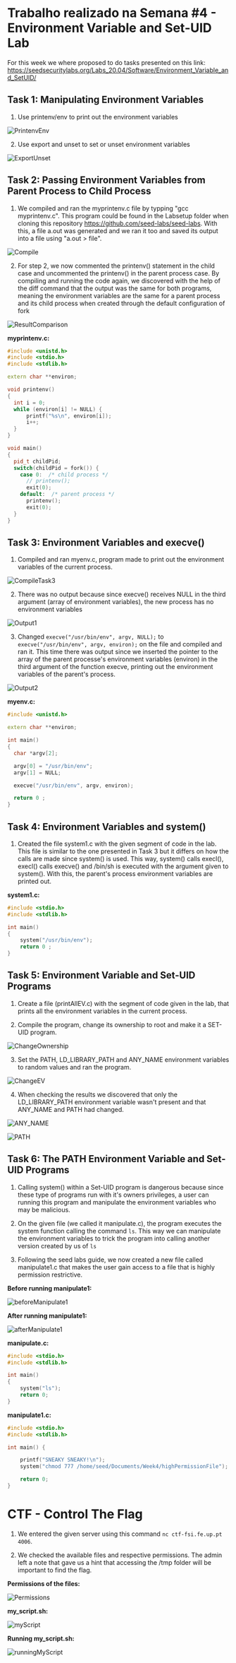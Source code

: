 # Trabalho realizado na Semana #4 - Environment Variable and Set-UID Lab

For this week we where proposed to do tasks presented on this link:
https://seedsecuritylabs.org/Labs_20.04/Software/Environment_Variable_and_SetUID/

## Task 1: Manipulating Environment Variables
1. Use printenv/env to print out the environment variables

![PrintenvEnv](/Logbooks/img/Week4/Task1.1.png)

2. Use export and unset to set or unset environment variables

![ExportUnset](/Logbooks/img/Week4/Task1.2.png)


## Task 2: Passing Environment Variables from Parent Process to Child Process
1. We compiled and ran the myprintenv.c file by typping "gcc myprintenv.c". This program could be found in the Labsetup folder when cloning this repository https://github.com/seed-labs/seed-labs. With this, a file a.out was generated and we ran it too and saved its output into a file using "a.out > file".

![Compile](/Logbooks/img/Week4/Task2.1.png)

2. For step 2, we now commented the printenv() statement in the child case and uncommented the printenv() in the parent process case. By compiling and running the code again, we discovered with the help of the diff command that the output was the same for both programs, meaning the environment variables are the same for a parent process and its child process when created through the default configuration of fork

![ResultComparison](/Logbooks/img/Week4/Tasks2.2.png)


**myprintenv.c:**

```c++
#include <unistd.h>
#include <stdio.h>
#include <stdlib.h>

extern char **environ;

void printenv()
{
  int i = 0;
  while (environ[i] != NULL) {
      printf("%s\n", environ[i]);
      i++;
  }
}

void main()
{
  pid_t childPid;
  switch(childPid = fork()) {
    case 0:  /* child process */
      // printenv();          
      exit(0);
    default:  /* parent process */
      printenv();       
      exit(0);
  }
}
```


## Task 3: Environment Variables and execve()

1. Compiled and ran myenv.c, program made to print out the environment variables of the current process.

![CompileTask3](/Logbooks/img/Week4/Task3.1.png)

2. There was no output because since execve() receives NULL in the third argument (array of environment variables), the new process has no environment variables 

![Output1](/Logbooks/img/Week4/Task3.2.png)

3. Changed `execve("/usr/bin/env", argv, NULL);` to `execve("/usr/bin/env", argv, environ);` on the file and compiled and ran it. This time there was output since we inserted the pointer to the array of the parent processe's environment variables (environ) in the third argument of the function execve, printing out the environment variables of the parent's process.

![Output2](/Logbooks/img/Week4/Task3.3.png)

**myenv.c:**

```c++
#include <unistd.h>

extern char **environ;

int main()
{
  char *argv[2];

  argv[0] = "/usr/bin/env";
  argv[1] = NULL;

  execve("/usr/bin/env", argv, environ);  

  return 0 ;
}
```

## Task 4: Environment Variables and system()

1. Created the file system1.c with the given segment of code in the lab. This file is similar to the one presented in Task 3 but it differs on how the calls are made since system() is used. This way, system() calls execl(), execl() calls execve() and /bin/sh is executed with the argument given to system(). With this, the parent's process environment variables are printed out.


**system1.c:**

```c++
#include <stdio.h>
#include <stdlib.h>

int main()
{
    system("/usr/bin/env");
    return 0 ;
}
```


## Task 5: Environment Variable and Set-UID Programs

1. Create a file (printAllEV.c) with the segment of code given in the lab, that prints all the environment variables in the current process.

2. Compile the program, change its ownership to root and make it a SET-UID program.

![ChangeOwnership](/Logbooks/img/Week4/Task5.2.png)

3. Set the PATH, LD_LIBRARY_PATH and ANY_NAME environment variables to random values and ran the program.

![ChangeEV](/Logbooks/img/Week4/Task5.3.png)

4. When checking the results we discovered that only the LD_LIBRARY_PATH environment variable wasn't present and that ANY_NAME and PATH had changed.

![ANY_NAME](/Logbooks/img/Week4/Task5.4.1.png)

![PATH](/Logbooks/img/Week4/Task5.4.2.png)


## Task 6: The PATH Environment Variable and Set-UID Programs

1. Calling system() within a Set-UID program is dangerous because since these type of programs run with it's owners privileges, a user can running this program and manipulate the environment variables who may be malicious. 

2. On the given file (we called it manipulate.c), the program executes the system function calling the command `ls`. This way we can manipulate the environment variables to trick the program into calling another version created by us of `ls`

3. Following the seed labs guide, we now created a new file called manipulate1.c that makes the user gain access to a file that is highly permission restrictive.

**Before running manipulate1:**

![beforeManipulate1](/Logbooks/img/Week4/beforeManipulate1.png)


**After running manipulate1:**

![afterManipulate1](/Logbooks/img/Week4/afterManipulate1.png)


**manipulate.c:** 

```c++
#include <stdio.h>
#include <stdlib.h>

int main()
{
    system("ls");
    return 0;
}
```

**manipulate1.c:**

```c++
#include <stdio.h>
#include <stdlib.h>

int main() {

    printf("SNEAKY SNEAKY!\n");
    system("chmod 777 /home/seed/Documents/Week4/highPermissionFile");

    return 0;
}
```

# CTF - Control The Flag

1. We entered the given server using this command `nc ctf-fsi.fe.up.pt 4006`.

2. We checked the available files and respective permissions. The admin left a note that gave us a hint that accessing the /tmp folder will be important to find the flag.

**Permissions of the files:**

![Permissions](/Logbooks/img/Week4/permissions.png)


**my_script.sh:**

![myScript](/Logbooks/img/Week4/myScript.png)


**Running my_script.sh:**

![runningMyScript](/Logbooks/img/Week4/runScript.png)
